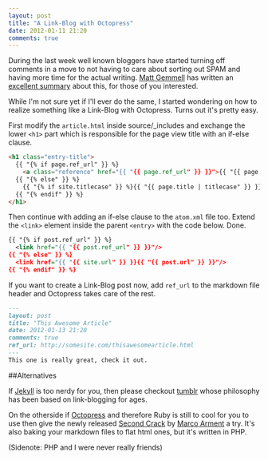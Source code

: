 ```yaml
---
layout: post
title: "A Link-Blog with Octopress"
date: 2012-01-11 21:20
comments: true
---
```

During the last week well known bloggers have started turning off comments in a move to not having to care about sorting out SPAM and having more time for the actual writing. [Matt Gemmell](http://mattgemmell.com/) has written an [excellent summary](http://mattgemmell.com/2012/01/07/comments-commentary/) about this, for those of you interested.

While I'm not sure yet if I'll ever do the same, I started wondering on how to realize something like a Link-Blog with Octopress. Turns out it's pretty easy.

First modify the `article.html` inside source/_includes and exchange the lower `<h1>` part which is responsible for the page view title with an if-else clause.

``` html
<h1 class="entry-title">
  {{ "{% if page.ref_url" }} %}
    <a class="reference" href="{{ "{{ page.ref_url" }} }}">{{ "{{ page.title" }} }}</a>
  {{ "{% else" }} %}
    {{ "{% if site.titlecase" }} %}{{ "{{ page.title | titlecase" }} }}{{ "{% else" }} %}{{ "{{ page.title" }} }}{{ "{% endif" }} %}
  {{ "{% endif" }} %}
</h1>
```

Then continue with adding an if-else clause to the `atom.xml` file too. Extend the `<link>` element inside the parent `<entry>` with the code below. Done.
  
``` xml
{{ "{% if post.ref_url" }} %}
  <link href="{{ "{{ post.ref_url" }} }}"/>
{{ "{% else" }} %}
  <link href="{{ "{{ site.url" }} }}{{ "{{ post.url" }} }}"/>
{{ "{% endif" }} %}
```

If you want to create a Link-Blog post now, add `ref_url` to the markdown file header and Octopress takes care of the rest.

``` markdown
---
layout: post
title: "This Awesome Article"
date: 2012-01-13 21:20
comments: true
ref_url: http://somesite.com/thisawesomearticle.html
---
This one is really great, check it out.
```

##Alternatives

If [Jekyll](https://github.com/mojombo/jekyll/) is too nerdy for you, then please checkout [tumblr](http://tumblr.com) whose philosophy has been based on link-blogging for ages.

On the otherside if [Octopress](http://octopress.org/) and therefore Ruby is still to cool for you to use then give the newly released [Second Crack](https://github.com/marcoarment/secondcrack) by [Marco Arment](http://www.marco.org) a try. It's also baking your markdown files to flat html ones, but it's written in PHP.

(Sidenote: PHP and I were never really friends)